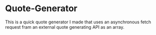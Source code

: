 # Quote-Generator
This is a quick quote generator I made that uses an asynchronous fetch request fram an external quote generating API as an array.
